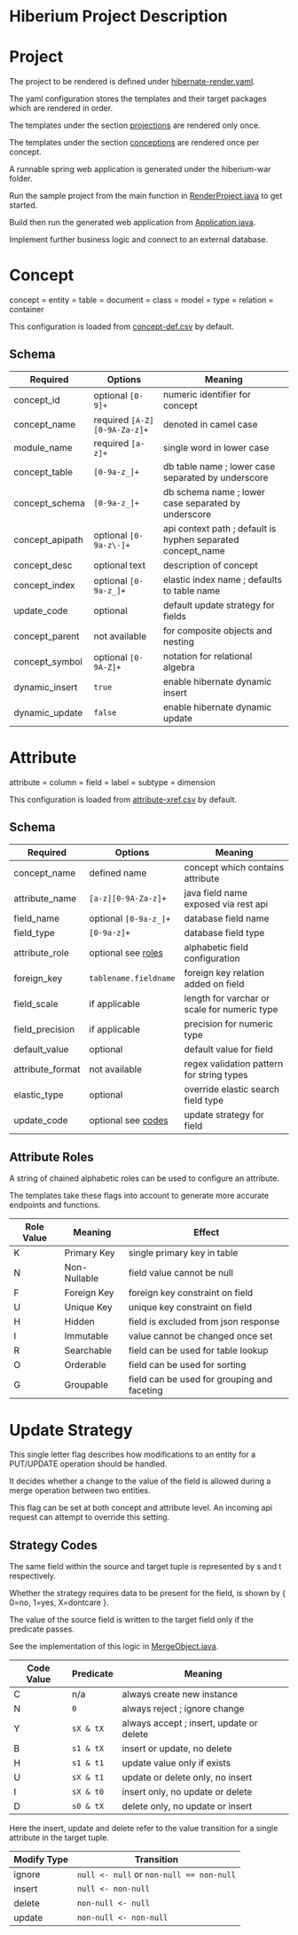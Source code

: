 # Hiberium Project Description

# Project

The project to be rendered is defined under [hibernate-render.yaml](hiberium-gen/src/main/resources/hibernate-render.yaml).

The yaml configuration stores the templates and their target packages which are rendered in order.

The templates under the section [projections](hiberium-gen/src/main/resources/projection) are rendered only once.

The templates under the section [conceptions](hiberium-gen/src/main/resources/conception) are rendered once per concept.

A runnable spring web application is generated under the hiberium-war folder.

Run the sample project from the main function in [RenderProject.java](hiberium-gen/src/main/java/com/konivax/RenderProject.java) to get started.

Build then run the generated web application from [Application.java](hiberium-war/src/main/java/com/konivax/Application.java).

Implement further business logic and connect to an external database.  

# Concept

concept = entity = table = document = class = model = type = relation = container

This configuration is loaded from [concept-def.csv](hiberium-gen/src/main/resources/concept-def.csv) by default.

## Schema

| Required | Options | Meaning |
| ---- |---- | ---- |
| concept_id | optional `[0-9]+` | numeric identifier for concept |
| concept_name | required `[A-Z][0-9A-Za-z]+` | denoted in camel case |
| module_name | required `[a-z]+` | single word in lower case |
| concept_table | `[0-9a-z_]+` | db table name ; lower case separated by underscore |
| concept_schema | `[0-9a-z_]+` | db schema name ; lower case separated by underscore |
| concept_apipath | optional `[0-9a-z\-]+` | api context path ; default is hyphen separated concept_name |
| concept_desc | optional text | description of concept |
| concept_index | optional `[0-9a-z_]+` | elastic index name ; defaults to table name |
| update_code | optional | default update strategy for fields |
| concept_parent | not available | for composite objects and nesting |
| concept_symbol | optional `[0-9A-Z]+` | notation for relational algebra |
| dynamic_insert | `true` | enable hibernate dynamic insert |
| dynamic_update | `false` | enable hibernate dynamic update |

# Attribute

attribute = column = field = label = subtype = dimension

This configuration is loaded from [attribute-xref.csv](hiberium-gen/src/main/resources/attribute-xref.csv) by default.

## Schema

| Required | Options | Meaning |
|----|----|----|
| concept_name | defined name | concept which contains attribute |
| attribute_name | `[a-z][0-9A-Za-z]+` | java field name exposed via rest api |
| field_name | optional `[0-9a-z_]+` | database field name |
| field_type | `[0-9a-z]+` | database field type |
| attribute_role | optional see [roles](#attribute-roles) | alphabetic field configuration |
| foreign_key | `tablename.fieldname` | foreign key relation added on field |
| field_scale | if applicable | length for varchar or scale for numeric type |
| field_precision | if applicable | precision for numeric type |
| default_value | optional | default value for field |
| attribute_format | not available | regex validation pattern for string types |
| elastic_type | optional | override elastic search field type |
| update_code | optional see [codes](#strategy-codes) | update strategy for field |

## Attribute Roles

A string of chained alphabetic roles can be used to configure an attribute.

The templates take these flags into account to generate more accurate endpoints and functions.

| Role Value | Meaning | Effect |
|----|----|----|
| K | Primary Key | single primary key in table |
| N | Non-Nullable | field value cannot be null |
| F | Foreign Key | foreign key constraint on field |
| U | Unique Key | unique key constraint on field |
| H | Hidden | field is excluded from json response |
| I | Immutable | value cannot be changed once set |
| R | Searchable | field can be used for table lookup |
| O | Orderable | field can be used for sorting |
| G | Groupable | field can be used for grouping and faceting |

# Update Strategy

This single letter flag describes how modifications to an entity for a PUT/UPDATE operation should be handled.
 
It decides whether a change to the value of the field is allowed during a merge operation between two entities.

This flag can be set at both concept and attribute level. An incoming api request can attempt to override this setting.

## Strategy Codes

The same field within the source and target tuple is represented by s and t respectively.

Whether the strategy requires data to be present for the field, is shown by { 0=no, 1=yes, X=dontcare }. 

The value of the source field is written to the target field only if the predicate passes.

See the implementation of this logic in [MergeObject.java](hiberium-gen/src/main/java/com/konivax/models/merge/MergeObject.java).

| Code Value | Predicate | Meaning |
|----|----|----|
| C | n/a | always create new instance |
| N | `0` | always reject ; ignore change |
| Y | `sX & tX` | always accept ; insert, update or delete |
| B | `s1 & tX` | insert or update, no delete |
| H | `s1 & t1` | update value only if exists |
| U | `sX & t1` | update or delete only, no insert |
| I | `sX & t0` | insert only, no update or delete |
| D | `s0 & tX` | delete only, no update or insert |

Here the insert, update and delete refer to the value transition for a single attribute in the target tuple.

| Modify Type | Transition |
|----|----|
| ignore | `null <- null` or `non-null == non-null` |
| insert | `null <- non-null` |
| delete | `non-null <- null` |
| update | `non-null <- non-null` |
